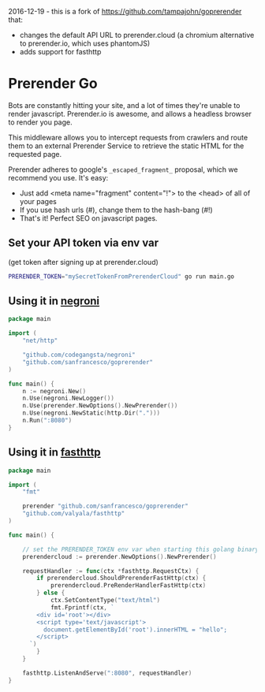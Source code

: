 2016-12-19 - this is a fork of https://github.com/tampajohn/goprerender that:

* changes the default API URL to prerender.cloud (a chromium alternative to prerender.io, which uses phantomJS)
* adds support for fasthttp

Prerender Go
===========================

Bots are constantly hitting your site, and a lot of times they're unable to render
javascript.  Prerender.io is awesome, and allows a headless browser to render you
page.

This middleware allows you to intercept requests from crawlers and route them
to an external Prerender Service to retrieve the static HTML for the requested page.

Prerender adheres to google's `_escaped_fragment_` proposal, which we recommend you use. It's easy:
- Just add &lt;meta name="fragment" content="!"> to the &lt;head> of all of your pages
- If you use hash urls (#), change them to the hash-bang (#!)
- That's it! Perfect SEO on javascript pages.

## Set your API token via env var
(get token after signing up at prerender.cloud)

```bash
PRERENDER_TOKEN="mySecretTokenFromPrerenderCloud" go run main.go
```
## Using it in [negroni](https://github.com/codegangsta/negroni)
``` go
package main

import (
	"net/http"

	"github.com/codegangsta/negroni"
	"github.com/sanfrancesco/goprerender"
)

func main() {
	n := negroni.New()
	n.Use(negroni.NewLogger())
	n.Use(prerender.NewOptions().NewPrerender())
	n.Use(negroni.NewStatic(http.Dir(".")))
	n.Run(":8080")
}

```

## Using it in [fasthttp](https://github.com/valyala/fasthttp)

```go
package main

import (
	"fmt"

	prerender "github.com/sanfrancesco/goprerender"
	"github.com/valyala/fasthttp"
)

func main() {

	// set the PRERENDER_TOKEN env var when starting this golang binary/executable
	prerendercloud := prerender.NewOptions().NewPrerender()

	requestHandler := func(ctx *fasthttp.RequestCtx) {
		if prerendercloud.ShouldPrerenderFastHttp(ctx) {
			prerendercloud.PreRenderHandlerFastHttp(ctx)
		} else {
			ctx.SetContentType("text/html")
			fmt.Fprintf(ctx, `
        <div id='root'></div>
        <script type='text/javascript'>
          document.getElementById('root').innerHTML = "hello";
        </script>
      `)
		}
	}

	fasthttp.ListenAndServe(":8080", requestHandler)
}

```
